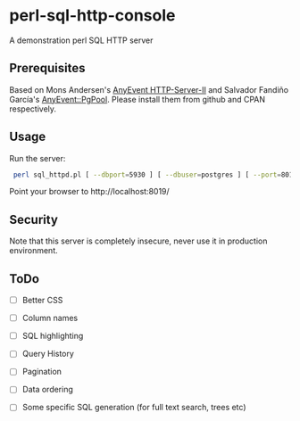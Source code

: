 # perl-sql-http-console
A demonstration perl SQL HTTP server

## Prerequisites

Based on Mons Andersen's [AnyEvent HTTP-Server-II](https://github.com/Mons/AnyEvent-HTTP-Server-II) and Salvador Fandiño García's [AnyEvent::PgPool](https://metacpan.org/release/AnyEvent-Pg).
Please install them from github and CPAN respectively.


## Usage

Run the server:
```bash
 perl sql_httpd.pl [ --dbport=5930 ] [ --dbuser=postgres ] [ --port=8019 ] --dbname=ngts2 
```

Point your browser to http://localhost:8019/

## Security

Note that this server is completely insecure, never use it in production environment.

## ToDo

- [ ] Better CSS
- [ ] Column names
- [ ] SQL highlighting
- [ ] Query History
- [ ] Pagination
- [ ] Data ordering
- [ ] Some specific SQL generation (for full text search, trees etc)





